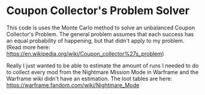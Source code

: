 # Coupon Collector's Problem Solver

This code is uses the Monte Carlo method to solve an unbalanced Coupon Collector's Problem. The general problem assumes that each success has an equal probability of happening, but that didn't apply to my problem.
(Read more here: https://en.wikipedia.org/wiki/Coupon_collector%27s_problem)

Really I just wanted to be able to estimate the amount of runs I needed to do to collect every mod from the Nightmare Mission Mode in Warframe and the Warframe wiki didn't have an estimation. The loot tables are here: https://warframe.fandom.com/wiki/Nightmare_Mode